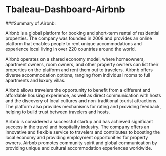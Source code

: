 # Tbaleau-Dashboard-Airbnb

###Summary of Airbnb:
<p>Airbnb is a global platform for booking and short-term rental of residential properties. The company was founded in 2008 and provides an online platform that enables people to rent unique accommodations and experience local living in over 220 countries around the world.

Airbnb operates on a shared economy model, where homeowners, apartment owners, room owners, and other property owners can list their properties on the platform and rent them out to travelers. Airbnb offers diverse accommodation options, ranging from individual rooms to full apartments and luxury villas.

Airbnb allows travelers the opportunity to benefit from a different and affordable housing experience, as well as direct communication with hosts and the discovery of local cultures and non-traditional tourist attractions. The platform also provides mechanisms for rating and providing feedback, helping to build trust between travelers and hosts.

Airbnb is considered a successful startup and has achieved significant success in the travel and hospitality industry. The company offers an innovative and flexible service to travelers and contributes to boosting the local economy and providing employment opportunities for property owners. Airbnb promotes community spirit and global communication by providing unique and cultural accommodation experiences worldwide.</p>
